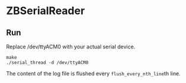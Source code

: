 # ZBSerialReader

## Run
Replace /dev/ttyACM0 with your actual serial device.
```
make
./serial_thread -d /dev/ttyACM0 
```

The content of the log file is flushed every `flush_every_nth_line`th line.